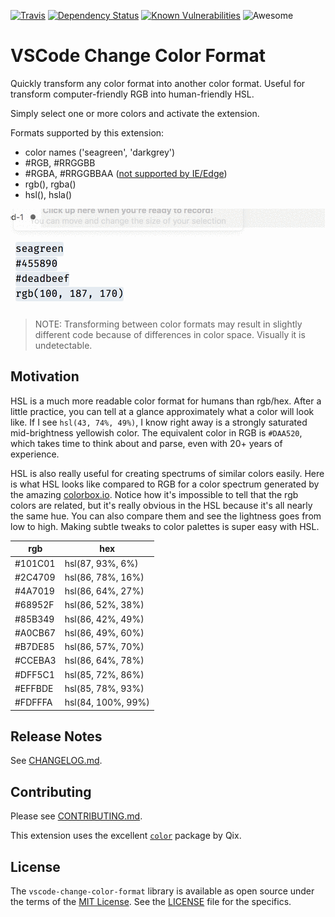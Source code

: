 [![Travis](https://travis-ci.org/bbugh/vscode-change-color-format.svg?branch=master)](https://travis-ci.org/bbugh/vscode-change-color-format) [![Dependency Status](https://david-dm.org/bbugh/vscode-change-color-format.svg)](https://david-dm.org/bbugh/vscode-change-color-format) [![Known Vulnerabilities](https://snyk.io/test/github/bbugh/vscode-change-color-format/badge.svg)](https://snyk.io/test/github/bbugh/vscode-change-color-format) ![Awesome](https://img.shields.io/badge/Awesome%3F-YES!-brightgreen.svg)

<!-- [![Dependabot Status](https://api.dependabot.com/badges/status?host=github&repo=bbugh/vscode-change-color-format)](https://dependabot.com) -->

# VSCode Change Color Format

Quickly transform any color format into another color format. Useful for transform computer-friendly RGB into human-friendly HSL.

Simply select one or more colors and activate the extension.

Formats supported by this extension:

- color names ('seagreen', 'darkgrey')
- #RGB, #RRGGBB
- #RGBA, #RRGGBBAA ([not supported by IE/Edge](https://caniuse.com/#feat=css-rrggbbaa))
- rgb(), rgba()
- hsl(), hsla()

![feature X](example.gif)

> NOTE: Transforming between color formats may result in slightly different code because of differences in color space. Visually it is undetectable.

## Motivation

HSL is a much more readable color format for humans than rgb/hex. After a little practice, you can tell at a glance approximately what a color will look like. If I see `hsl(43, 74%, 49%)`, I know right away is a strongly saturated mid-brightness yellowish color. The equivalent color in RGB is `#DAA520`, which takes time to think about and parse, even with 20+ years of experience.

HSL is also really useful for creating spectrums of similar colors easily. Here is what HSL looks like compared to RGB for a color spectrum generated by the amazing [colorbox.io](https://www.colorbox.io/#steps=11#hue_start=86#hue_end=86#hue_curve=easeInQuad#sat_start=2#sat_end=98#sat_curve=linear#sat_rate=99#lum_start=100#lum_end=11#lum_curve=easeOutQuad#minor_steps_map=5). Notice how it's impossible to tell that the rgb colors are related, but it's really obvious in the HSL because it's all nearly the same hue. You can also compare them and see the lightness goes from low to high. Making subtle tweaks to color palettes is super easy with HSL.

| rgb     | hex                |
| ------- | ------------------ |
| #101C01 | hsl(87, 93%, 6%)   |
| #2C4709 | hsl(86, 78%, 16%)  |
| #4A7019 | hsl(86, 64%, 27%)  |
| #68952F | hsl(86, 52%, 38%)  |
| #85B349 | hsl(86, 42%, 49%)  |
| #A0CB67 | hsl(86, 49%, 60%)  |
| #B7DE85 | hsl(86, 57%, 70%)  |
| #CCEBA3 | hsl(86, 64%, 78%)  |
| #DFF5C1 | hsl(85, 72%, 86%)  |
| #EFFBDE | hsl(85, 78%, 93%)  |
| #FDFFFA | hsl(84, 100%, 99%) |

## Release Notes

See [CHANGELOG.md](CHANGELOG.md).

## Contributing

Please see [CONTRIBUTING.md](CONTRIBUTING.md).

This extension uses the excellent [`color`](https://www.npmjs.com/package/color) package by Qix.

## License

The `vscode-change-color-format` library is available as open source under the terms of the
[MIT License](http://opensource.org/licenses/MIT). See the [LICENSE](LICENSE) file for the specifics.
